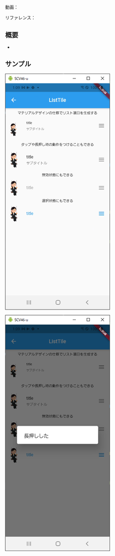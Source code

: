 #

動画：

リファレンス：

## 概要

-

## サンプル

![image-20210915010936725](img/%2353_ListTile/image-20210915010936725.png)

![image-20210915010953263](img/%2353_ListTile/image-20210915010953263.png)

